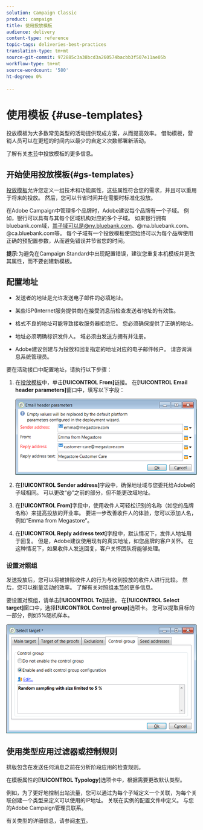 ```yaml
---
solution: Campaign Classic
product: campaign
title: 使用投放模板
audience: delivery
content-type: reference
topic-tags: deliveries-best-practices
translation-type: tm+mt
source-git-commit: 972885c3a38bcd3a260574bacbb3f507e11ae05b
workflow-type: tm+mt
source-wordcount: '580'
ht-degree: 0%

---
```



# 使用模板 {#use-templates}

投放模板为大多数常见类型的活动提供现成方案，从而提高效率。 借助模板，营销人员可以在更短的时间内以最少的自定义次数部署新活动。

了解有关[本节](../../delivery/using/creating-a-delivery-template.md)中投放模板的更多信息。

## 开始使用投放模板{#gs-templates}

[投放模板](../../delivery/using/creating-a-delivery-template.md)允许您定义一组技术和功能属性，这些属性符合您的需求，并且可以重用于将来的投放。 然后，您可以节省时间并在需要时标准化投放。

在Adobe Campaign中管理多个品牌时，Adobe建议每个品牌有一个子域。 例如，银行可以具有与其每个区域机构对应的多个子域。 如果银行拥有bluebank.com域，其子域可以是@ny.bluebank.com、@ma.bluebank.com、@ca.bluebank.com等。 每个子域有一个投放模板使您始终可以为每个品牌使用正确的预配置参数，从而避免错误并节省您的时间。

**提示**:为避免在Campaign Standard中出现配置错误，建议您重复本机模板并更改其属性，而不要创建新模板。

## 配置地址

* 发送者的地址是允许发送电子邮件的必填地址。

* 某些ISP(Internet服务提供商)在接受消息前检查发送者地址的有效性。

* 格式不良的地址可能导致接收服务器拒绝它。 您必须确保提供了正确的地址。

* 地址必须明确标识发件人。 域必须由发送方拥有并注册。

* Adobe建议创建与为投放和回复指定的地址对应的电子邮件帐户。 请咨询消息系统管理员。

要在活动接口中配置地址，请执行以下步骤：

1. 在[投放模板](../../delivery/using/creating-a-delivery-template.md)中，单击&#x200B;**[!UICONTROL From]**&#x200B;链接。 在&#x200B;**[!UICONTROL Email header parameters]**&#x200B;窗口中，填写以下字段：

   ![](assets/d_best_practices_email_header.png)

1. 在&#x200B;**[!UICONTROL Sender address]**&#x200B;字段中，确保地址域与您委托给Adobe的子域相同。 可以更改“@”之前的部分，但不能更改域地址。

1. 在&#x200B;**[!UICONTROL From]**&#x200B;字段中，使用收件人可轻松识别的名称（如您的品牌名称）来提高投放的开业率。 要进一步改善收件人的体验，您可以添加人名，例如“Emma from Megastore”。

1. 在&#x200B;**[!UICONTROL Reply address text]**&#x200B;字段中，默认情况下，发件人地址用于回复。 但是，Adobe建议使用现有的真实地址，如您品牌的客户关怀。 在这种情况下，如果收件人发送回复，客户关怀团队将能够处理。

### 设置对照组

发送投放后，您可以将被排除收件人的行为与收到投放的收件人进行比较。 然后，您可以衡量活动的效率。 了解有关对照组[本节](../../campaign/using/marketing-campaign-deliveries.md#defining-a-control-group)的更多信息。

要设置对照组，请单击&#x200B;**[!UICONTROL To]**&#x200B;链接。 在&#x200B;**[!UICONTROL Select target]**&#x200B;窗口中，选择&#x200B;**[!UICONTROL Control group]**&#x200B;选项卡。 您可以提取目标的一部分，例如5%随机样本。

![](assets/d_best_practices_control_group.png)

## 使用类型应用过滤器或控制规则

排版包含在发送任何消息之前在分析阶段应用的检查规则。

在模板属性的&#x200B;**[!UICONTROL Typology]**&#x200B;选项卡中，根据需要更改默认类型。

例如，为了更好地控制出站流量，您可以通过为每个子域定义一个关联，为每个关联创建一个类型来定义可以使用的IP地址。 关联在实例的配置文件中定义。 与您的Adobe Campaign管理员联系。

有关类型的详细信息，请参阅[本节](../../campaign/using/about-campaign-typologies.md)。
